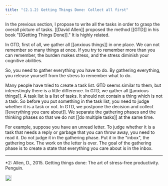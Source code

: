```yaml
---
title: "(2.1.2) Getting Things Done: Collect all first"
---
```


In the previous section, I propose to write all the tasks in order to grasp the overall picture of tasks. [[David Allen]] proposed the method [[GTD]] in his book "[[Getting Things Done]]." It is highly related.

In GTD, first of all, we gather all [[anxious things]] in one place. We can not remember so many things at once. If you try to remember more than you can remember, the burden makes stress, and the stress diminish your cognitive abilities.

So, you need to gather everything you have to do. By gathering everything, you release yourself from the stress to remember what to do.

Many people have tried to create a task list. GTD seems similar to them, but interestingly there is a little difference. In GTD, we gather all [[anxious things]]. A task list is a list of tasks. It should not contain a thing which is not a task. So before you put something in the task list, you need to judge whether it is a task or not. In GTD, we postpone the decision and collect [[everything you care about]]. We separate the gathering phases and the thinking phases so that we do not [[do multiple tasks]] at the same time.

For example, suppose you have an unread letter.  To judge whether it is a task that needs a reply or garbage that you can throw away, you need to read it. Do not judge it in the gathering phase. Put it in the "inbox", the gathering box. The work on the letter is over. The goal of the gathering phase is to create a state that everything you care about is in the inbox.

---

*2: Allen, D., 2015. Getting things done: The art of stress-free productivity. Penguin.

<img src='https://scrapbox.io/api/pages/nishio-en/en/icon' alt='en.icon' height="19.5"/>